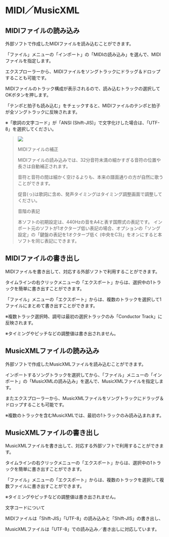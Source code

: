 


MIDI／MusicXML
=============


  


MIDIファイルの読み込み
-------------


 外部ソフトで作成したMIDIファイルを読み込むことができます。
   

 「ファイル」メニューの「インポート」の「MIDIの読み込み」を選んで、MIDIファイルを指定します。
   

 エクスプローラーから、MIDIファイルをソングトラックにドラッグ＆ドロップすることも可能です。
   

  

 MIDIファイルのトラック構成が表示されるので、読み込むトラックの選択してOKボタンを押します。
   

 「テンポと拍子も読み込む」をチェックすると、MIDIファイルのテンポと拍子が全ソングトラックに反映されます。
   

 ※「歌詞の文字コード」が「ANSI (Shift\-JIS)」で文字化けした場合は、「UTF\-8」を選択してください。
   

  


> ![](../../image/midi.png)
> 
> 
> 
>  MIDIファイルの補正
>  
> 
>  MIDIファイルの読み込みでは、32分音符未満の細かすぎる音符の位置や長さは自動補正されます。
>    
> 
>  音符と音符の間は細かく空けるよりも、本来の譜面通りの方が自然に歌うことができます。
>    
> 
>  促音(っ)は歌詞に含め、発声タイミングはタイミング調整画面で調整してください。
>    
> 
> 
> 
> 
> 
> 
> 
>  音階の表記
>  
> 
>  本ソフトの初期設定は、440Hzの音をA4と表す国際式の表記です。
> インポート元のソフトが1オクターブ低い表記の場合、オプションの「ソング設定」の「鍵盤の表記を1オクターブ低く (中央をC3\)」をオンにすると本ソフトを同じ表記にできます。


MIDIファイルの書き出し
-------------


 MIDIファイルを書き出して、対応する外部ソフトで利用することができます。
   

 タイムラインの右クリックメニューの「エクスポート」からは、選択中の1トラックを簡単に書き出すことができます。
   

 「ファイル」メニューの「エクスポート」からは、複数のトラックを選択して1ファイルにまとめて書き出すことができます。
   

 ※複数トラック選択時、調号は最初の選択トラックのみ「Conductor Track」に反映されます。
   

 ※タイミングやピッチなどの調整値は書き出されません。
   

MusicXMLファイルの読み込み
-----------------


 外部ソフトで作成したMusicXMLファイルを読み込むことができます。
   

 インポートするソングトラックを選択してから、「ファイル」メニューの「インポート」の「MusicXMLの読み込み」を選んで、MusicXMLファイルを指定します。
   

 またエクスプローラーから、MusicXMLファイルをソングトラックにドラッグ＆ドロップすることも可能です。
   

 ※複数のトラックを含むMusicXMLでは、最初の1トラックのみ読み込まれます。
   

MusicXMLファイルの書き出し
-----------------


 MusicXMLファイルを書き出して、対応する外部ソフトで利用することができます。
   

 タイムラインの右クリックメニューの「エクスポート」からは、選択中の1トラックを簡単に書き出すことができます。
   

 「ファイル」メニューの「エクスポート」からは、複数のトラックを選択して複数ファイルに書き出すことができます。
   

 ※タイミングやピッチなどの調整値は書き出されません。
   



 文字コードについて
 

 MIDIファイルは「Shift\-JIS」「UTF\-8」の読み込みと「Shift\-JIS」の書き出し、
   

 MusicXMLファイルは「UTF\-8」での読み込み／書き出しに対応しています。
 







